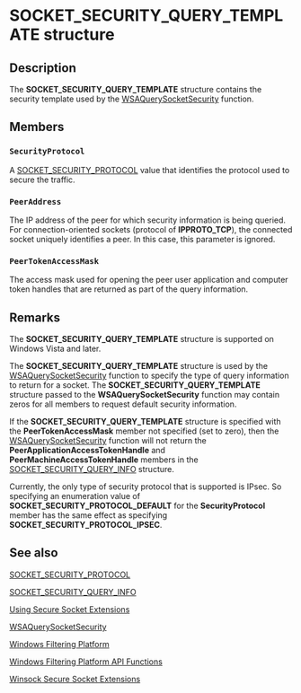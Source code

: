 # SOCKET_SECURITY_QUERY_TEMPLATE structure

## Description

The **SOCKET_SECURITY_QUERY_TEMPLATE** structure contains the security template used by the [WSAQuerySocketSecurity](https://learn.microsoft.com/windows/desktop/api/ws2tcpip/nf-ws2tcpip-wsaquerysocketsecurity) function.

## Members

### `SecurityProtocol`

A [SOCKET_SECURITY_PROTOCOL](https://learn.microsoft.com/windows/desktop/api/mstcpip/ne-mstcpip-socket_security_protocol) value that identifies the protocol used to secure the traffic.

### `PeerAddress`

The IP address of the peer for which security information is being queried. For connection-oriented sockets (protocol of **IPPROTO_TCP**), the connected socket uniquely identifies a peer. In this case, this parameter is ignored.

### `PeerTokenAccessMask`

The access mask used for opening the peer user application and computer token handles that are returned as part of the query information.

## Remarks

The **SOCKET_SECURITY_QUERY_TEMPLATE** structure is supported on Windows Vista and later.

The **SOCKET_SECURITY_QUERY_TEMPLATE** structure is used by the [WSAQuerySocketSecurity](https://learn.microsoft.com/windows/desktop/api/ws2tcpip/nf-ws2tcpip-wsaquerysocketsecurity) function to specify the type of query information to return for a socket. The **SOCKET_SECURITY_QUERY_TEMPLATE** structure passed to the **WSAQuerySocketSecurity** function may contain zeros for all members to request default security information.

If the **SOCKET_SECURITY_QUERY_TEMPLATE** structure is specified with the **PeerTokenAccessMask** member not specified (set to zero), then the [WSAQuerySocketSecurity](https://learn.microsoft.com/windows/desktop/api/ws2tcpip/nf-ws2tcpip-wsaquerysocketsecurity) function will not return the **PeerApplicationAccessTokenHandle** and **PeerMachineAccessTokenHandle** members in the [SOCKET_SECURITY_QUERY_INFO](https://learn.microsoft.com/windows/desktop/api/mstcpip/ns-mstcpip-socket_security_query_info) structure.

Currently, the only type of security protocol that is supported is IPsec. So specifying an enumeration value of **SOCKET_SECURITY_PROTOCOL_DEFAULT** for the **SecurityProtocol** member has the same effect as specifying **SOCKET_SECURITY_PROTOCOL_IPSEC**.

## See also

[SOCKET_SECURITY_PROTOCOL](https://learn.microsoft.com/windows/desktop/api/mstcpip/ne-mstcpip-socket_security_protocol)

[SOCKET_SECURITY_QUERY_INFO](https://learn.microsoft.com/windows/desktop/api/mstcpip/ns-mstcpip-socket_security_query_info)

[Using Secure Socket Extensions](https://learn.microsoft.com/windows/desktop/WinSock/using-secure-socket-extensions)

[WSAQuerySocketSecurity](https://learn.microsoft.com/windows/desktop/api/ws2tcpip/nf-ws2tcpip-wsaquerysocketsecurity)

[Windows Filtering Platform](https://learn.microsoft.com/previous-versions/windows/desktop/ics/windows-firewall-start-page)

[Windows Filtering Platform API Functions](https://learn.microsoft.com/windows/desktop/FWP/fwp-functions)

[Winsock Secure Socket Extensions](https://learn.microsoft.com/windows/desktop/WinSock/winsock-secure-socket-extensions)
